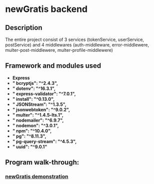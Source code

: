<h1>newGratis backend</h1>

 

<h2>Description</h2>
The entire project consist of 3 services (tokenService, userService, postService) and 4 middlewares (auth-middleware, error-middlewere, multer-post-middlewere, multer-profile-middlewere)
<br />


<h2>Framework and modules used</h2>

- <b>Express</b> 
- <b>" bcryptjs": "^2.4.3",</b>
- <b>" dotenv": "^16.3.1",</b>
- <b>" express-validator": "^7.0.1",</b>
- <b>" install": "^0.13.0",</b>
- <b>" JSONStream": "^1.3.5",</b>
- <b>" jsonwebtoken": "^9.0.2",</b>
- <b>" multer": "^1.4.5-lts.1",</b>
- <b>" nodemailer": "^6.9.7",</b>
- <b>" nodemon": "^3.0.1",</b>
- <b>" npm": "^10.4.0",</b>
- <b>" pg": "^8.11.3",</b>
- <b>" pg-query-stream": "^4.5.3",</b>
- <b>" uuid": "^9.0.1"</b>


<h2>Program walk-through:</h2>

### [newGratis demonstration](https://github.com/FarrukhAkhmedov/newGratis)
